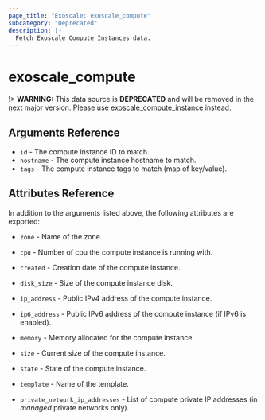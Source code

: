 ```yaml
---
page_title: "Exoscale: exoscale_compute"
subcategory: "Deprecated"
description: |-
  Fetch Exoscale Compute Instances data.
---
```


# exoscale\_compute

!> **WARNING:** This data source is **DEPRECATED** and will be removed in the next major version. Please use [exoscale_compute_instance](./compute_instance) instead.

## Arguments Reference

* `id` - The compute instance ID to match.
* `hostname` - The compute instance hostname to match.
* `tags` - The compute instance tags to match (map of key/value).


## Attributes Reference

In addition to the arguments listed above, the following attributes are exported:

* `zone` - Name of the zone.
* `cpu` - Number of cpu the compute instance is running with.
* `created` - Creation date of the compute instance.
* `disk_size` - Size of the compute instance disk.
* `ip_address` - Public IPv4 address of the compute instance.
* `ip6_address` - Public IPv6 address of the compute instance (if IPv6 is enabled).
* `memory` - Memory allocated for the compute instance.
* `size` - Current size of the compute instance.
* `state` - State of the compute instance.
* `template` - Name of the template.

* `private_network_ip_addresses` - List of compute private IP addresses (in *managed* private networks only).
